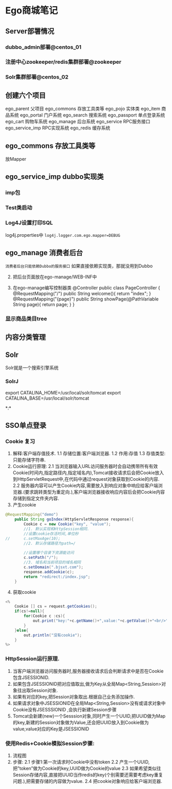 

# Ego商城笔记


## Server部署情况

### dubbo_admin部署@centos_01

### 注册中心zookeeper/redis集群部署@zookeeper

### Solr集群部署@centos_02

## 创建六个项目

ego_parent 父项目
ego_commons 存放工具类等
ego_pojo 实体类
ego_item 商品系统
ego_portal 门户系统
ego_search 搜索系统
ego_passport 单点登录系统
ego_cart 购物车系统
ego_manage 后台系统
ego_service RPC服务接口
ego_service_imp RPC实现系统
ego_redis 缓存系统






## ego_commons 存放工具类等
放Mapper


## ego_service_imp dubbo实现类

### imp包


### Test类启动

### Log4J设置打印SQL
log4j.properties中
`log4j.logger.com.ego.mapper=DEBUG`


## ego_manage 消费者后台
`消费者后台只能依赖Dubbo的服务接口`
如果直接依赖实现类，那就没用到Dubbo


2. 把后台页面放在ego-manage/WEB-INF中
 
3. 在ego-manage编写控制器类
@Controller
public class PageController {
	@RequestMapping("/")
	public String welcome(){
		return "index";
	}
	@RequestMapping("{page}")
	public String showPage(@PathVariable String page){
		return page;
	}
}



### 显示商品类目tree



## 内容分类管理

## Solr  

Solr就是一个搜索引擎系统


### SolrJ

export CATALINA_HOME=/usr/local/solr/tomcat
export CATALINA_BASE=/usr/local/solr/tomcat



<delete>
	<query>*:*</query>
</delete>
<commit/>



## SSO单点登录



### Cookie 复习
1. 解释:客户端存值技术.
1.1 存储位置:客户端浏览器.
1.2 作用:存值
1.3 存值类型: 只能存储字符串.
2. Cookie运行原理:
2.1 当浏览器输入URL访问服务器时会自动携带所有有效Cookie(时间内,指定路径内,指定域名内),Tomcat接收请求后会把Cookie放入到HttpServletRequest中,在代码中通过request对象获取到Cookie的内容.
2.2 服务器内容可以产生Cookie内容,需要放入到响应对象中响应给客户端浏览器.(要求跳转类型为重定向.),客户端浏览器接收响应内容后会把Cookie内容存储到指定文件夹内容.
3. 产生cookie
```java
@RequestMapping("demo")
	public String goIndex(HttpServletResponse response){
		Cookie c = new Cookie("key", "value");
		//1. 默认实现和HttpSession相同.
		//设置cookie存活时间,单位秒
//		c.setMaxAge(10);
		//2. 默认存储路径为path=/
		
		//设置哪个目录下资源能访问
		c.setPath("/");
		//3. 域名和当前项目的域名相同
		c.setDomain(".bjsxt.com");
		response.addCookie(c);
		return "redirect:/index.jsp";
	}
```
4. 获取cookie
```java
<% 
	Cookie [] cs = request.getCookies();
	if(cs!=null){
		for(Cookie c :cs){
			out.print("key:"+c.getName()+",value:"+c.getValue()+"<br/>");
		}
	}else{
		out.println("没有cookie");
	}
%>
```


### HttpSession运行原理.
1. 当客户端浏览器访问服务器时,服务器接收请求后会判断请求中是否在Cookie包含JSESSIONID.
2. 如果包含JSESSIONID把对应值取出,做为Key从全局Map<String,Session>对象往出取Session对象.
3. 如果有对应的key,把Session对象取出.根据自己业务添加操作.
4. 如果请求对象中JSESSIONID在全局Map<String,Session>没有或请求对象中Cookie没有JSESSSIONID ,会执行新建Session步骤
5. Tomcat会新建(new)一个Sesssion对象,同时产生一个UUID,把UUID做为Map的key,新建的Session对象做为Value,还会把UUID放入到Cookie做为value,value对应的Key是JSESSIONID


### 使用Redis+Cookie模拟Session步骤:
1. 流程图 
2. 步骤:
2.1 步骤1:第一次请求时Cookie中没有token
2.2 产生一个UUID,把”token”做为Cookie的key,UUID做为Cookie的value
2.3 如果希望类似往Session存储内容,直接把UUID当作redis的key(个别需要还需要考虑key重复问题.),把需要存储的内容做为value.
2.4 把cookie对象响应给客户端浏览器.




